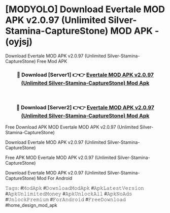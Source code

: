 # [MODYOLO] Download Evertale MOD APK v2.0.97 (Unlimited Silver-Stamina-CaptureStone) MOD APK - (oyjsj)
Download Evertale MOD APK v2.0.97 (Unlimited Silver-Stamina-CaptureStone) Free Mod APK

<div align="center">
<h3>🔴 Download [Server1] 👉👉 <a href="https://apk-comot.site?title=Evertale_MOD_APK_v2.0.97_(Unlimited_Silver-Stamina-CaptureStone)">Evertale MOD APK v2.0.97 (Unlimited Silver-Stamina-CaptureStone) Mod Apk</a></h3><br>

<h3>🔴 Download [Server2] 👉👉 <a href="https://apk-comot.site?title=Evertale_MOD_APK_v2.0.97_(Unlimited_Silver-Stamina-CaptureStone)">Evertale MOD APK v2.0.97 (Unlimited Silver-Stamina-CaptureStone) Mod Apk</a></h3>
</div>


Free Download APK MOD Evertale MOD APK v2.0.97 (Unlimited Silver-Stamina-CaptureStone)

Download Evertale MOD APK v2.0.97 (Unlimited Silver-Stamina-CaptureStone) 

Free APK MOD Evertale MOD APK v2.0.97 (Unlimited Silver-Stamina-CaptureStone) 

Download Evertale MOD APK v2.0.97 (Unlimited Silver-Stamina-CaptureStone) Mod For Android

𝚃𝚊𝚐𝚜: #𝙼𝚘𝚍𝙰𝚙𝚔 #𝙳𝚘𝚠𝚗𝚕𝚘𝚊𝚍𝙼𝚘𝚍𝙰𝚙𝚔 #𝙰𝚙𝚔𝙻𝚊𝚝𝚎𝚜𝚝𝚅𝚎𝚛𝚜𝚒𝚘𝚗 #𝙰𝚙𝚔𝚄𝚗𝚕𝚒𝚖𝚒𝚝𝚎𝚍𝙼𝚘𝚗𝚎𝚢 #𝙰𝚙𝚔𝚄𝚗𝚕𝚘𝚌𝚔𝙰𝚕𝚕 #𝙰𝚙𝚔𝙽𝚘𝙰𝚍𝚜 #𝚄𝚗𝚕𝚘𝚌𝚔𝙿𝚛𝚎𝚖𝚒𝚞𝚖 #𝙵𝚘𝚛𝙰𝚗𝚍𝚛𝚘𝚒𝚍 #𝙵𝚛𝚎𝚎𝙳𝚘𝚠𝚗𝚕𝚘𝚊𝚍 #home_design_mod_apk